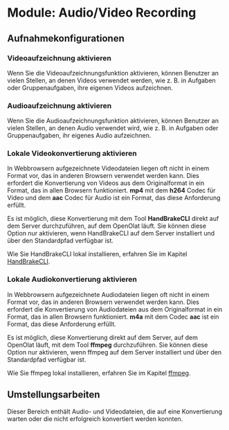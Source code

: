 # Module: Audio/Video Recording

## Aufnahmekonfigurationen

### Videoaufzeichnung aktivieren
  
Wenn Sie die Videoaufzeichnungsfunktion aktivieren, können Benutzer an vielen Stellen, an denen Videos verwendet werden, wie z. B. in Aufgaben oder Gruppenaufgaben, ihre eigenen Videos aufzeichnen.

### Audioaufzeichnung aktivieren

Wenn Sie die Audioaufzeichnungsfunktion aktivieren, können Benutzer an vielen Stellen, an denen Audio verwendet wird, wie z. B. in Aufgaben oder Gruppenaufgaben, ihr eigenes Audio aufzeichnen.

### Lokale Videokonvertierung aktivieren

In Webbrowsern aufgezeichnete Videodateien liegen oft nicht in einem Format vor, das in anderen Browsern verwendet werden kann. Dies erfordert die Konvertierung von Videos aus dem Originalformat in ein Format, das in allen Browsern funktioniert. **mp4** mit dem **h264** Codec für Video und dem **aac** Codec für Audio ist ein Format, das diese Anforderung erfüllt.

Es ist möglich, diese Konvertierung mit dem Tool **HandBrakeCLI** direkt auf dem Server durchzuführen, auf dem OpenOlat läuft. Sie können diese Option nur aktivieren, wenn HandBrakeCLI auf dem Server installiert und über den Standardpfad verfügbar ist.

Wie Sie HandBrakeCLI lokal installieren, erfahren Sie im Kapitel [HandBrakeCLI](../installation/handBrakeCli.md).

### Lokale Audiokonvertierung aktivieren

In Webbrowsern aufgezeichnete Audiodateien liegen oft nicht in einem Format vor, das in anderen Browsern verwendet werden kann. Dies erfordert die Konvertierung von Audiodateien aus dem Originalformat in ein Format, das in allen Browsern funktioniert. **m4a** mit dem Codec **aac** ist ein Format, das diese Anforderung erfüllt.

Es ist möglich, diese Konvertierung direkt auf dem Server, auf dem OpenOlat läuft, mit dem Tool **ffmpeg** durchzuführen. Sie können diese Option nur aktivieren, wenn ffmpeg auf dem Server installiert und über den Standardpfad verfügbar ist.

Wie Sie ffmpeg lokal installieren, erfahren Sie im Kapitel [ffmpeg](../installation/ffmpeg.md).

## Umstellungsarbeiten

Dieser Bereich enthält Audio- und Videodateien, die auf eine Konvertierung warten oder die nicht erfolgreich konvertiert werden konnten.
